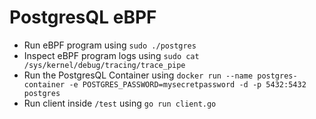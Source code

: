 # PostgresQL eBPF

- Run eBPF program using `sudo ./postgres`
- Inspect eBPF program logs using `sudo cat /sys/kernel/debug/tracing/trace_pipe`
- Run the PostgresQL Container using `docker run --name postgres-container -e POSTGRES_PASSWORD=mysecretpassword -d -p 5432:5432 postgres`
- Run client inside `/test` using `go run client.go`